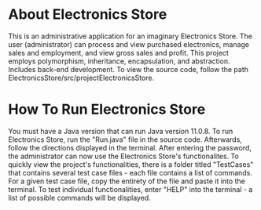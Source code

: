 # About Electronics Store
This is an administrative application for an imaginary Electronics Store. The user (administrator) can process and view purchased electronics, manage sales and employment, and view gross sales and profit. This project employs polymorphism, inheritance, encapsulation, and abstraction. Includes back-end development. To view the source code, follow the path ElectronicsStore/src/projectElectronicsStore.
# How To Run Electronics Store
You must have a Java version that can run Java version 11.0.8. To run Electronics Store, run the "Run.java" file in the source code. Afterwards, follow the directions displayed in the terminal. After entering the password, the administrator can now use the Electronics Store's functionalites. To quickly view the project's functionalities, there is a folder titled "TestCases" that contains several test case files - each file contains a list of commands. For a given test case file, copy the entirety of the file and paste it into the terminal. To test individual functionalities, enter "HELP" into the terminal - a list of possible commands will be displayed.
